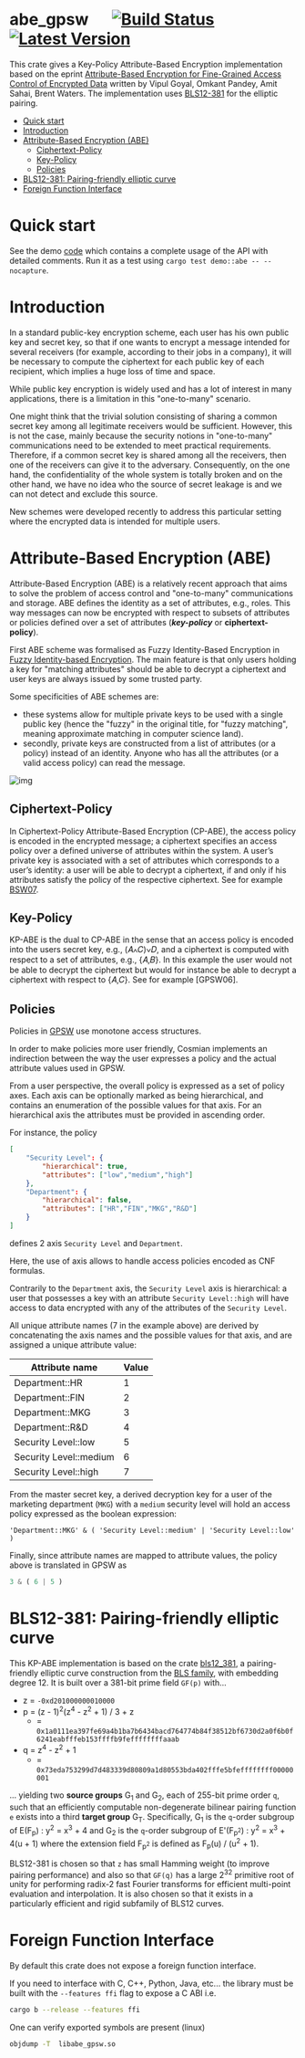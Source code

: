 # abe_gpsw &emsp; [![Build Status]][actions] [![Latest Version]][crates.io]

This crate gives a Key-Policy Attribute-Based Encryption implementation based on the eprint [Attribute-Based Encryption for
Fine-Grained Access Control of Encrypted Data](https://eprint.iacr.org/2006/309.pdf) written by Vipul Goyal, Omkant Pandey, Amit Sahai, Brent Waters. The implementation uses [BLS12-381](https://crates.io/crates/cosmian_bls12_381) for the elliptic pairing.

[Build Status]: https://img.shields.io/github/workflow/status/Cosmian/abe_gpsw/CI%20checks/main
[actions]: https://github.com/Cosmian/abe_gpsw/actions?query=branch%3Amain
[Latest Version]: https://img.shields.io/crates/v/abe_gpsw.svg
[crates.io]: https://crates.io/crates/abe_gpsw



- [Quick start](#quick-start)
- [Introduction](#introduction)
- [Attribute-Based Encryption (ABE)](#attribute-based-encryption-abe)
  - [Ciphertext-Policy](#ciphertext-policy)
  - [Key-Policy](#key-policy)
  - [Policies](#policies)
- [BLS12-381: Pairing-friendly elliptic curve](#bls12-381-pairing-friendly-elliptic-curve)
- [Foreign Function Interface](#foreign-function-interface)



# Quick start

See the demo [code](./src/demo.rs) which contains a complete usage of the API with detailed comments. Run it as a test using `cargo test demo::abe -- --nocapture`.

# Introduction

In a standard public-key encryption scheme, each user has his own public key and secret key, so that if one wants to encrypt a message intended for several receivers (for example, according to their jobs in a company), it will be necessary to compute the ciphertext for each public key of each recipient, which implies a huge loss of time and space.

While public key encryption is widely used and has a lot of interest in many applications, there is a limitation in this "one-to-many" scenario.

One might think that the trivial solution consisting of sharing a common secret key among all legitimate receivers would be sufficient. However, this is not the case, mainly because the security notions in "one-to-many" communications need to be extended to meet practical requirements. Therefore, if a common secret key is shared among all the receivers, then one of the receivers can give it to the adversary. Consequently, on the one hand, the confidentiality of the whole system is totally broken and on the other hand, we have no idea who the source of secret leakage is and we can not detect and exclude this source.

New schemes were developed recently to address this particular setting where the encrypted data is intended for multiple users.

# Attribute-Based Encryption (ABE)

Attribute-Based Encryption (ABE) is a relatively recent approach that aims to solve the problem of access control and  "one-to-many" communications and storage. ABE defines the identity as a set of attributes, e.g., roles. This way messages can now be encrypted with respect to subsets of attributes or policies defined over a set of attributes (***key-policy*** or **ciphertext-policy**).

First ABE scheme was formalised as Fuzzy Identity-Based Encryption in [Fuzzy Identity-based Encryption](https://eprint.iacr.org/2004/086.pdf). The main feature is that only users holding a key for "matching attributes" should be able to decrypt a ciphertext and user keys are always issued by some trusted party.

Some specificities of ABE schemes are:
- these systems allow for multiple private keys to be used with a single public key (hence the "fuzzy" in the original title, for "fuzzy matching", meaning approximate matching in computer science land).
- secondly, private keys are constructed from a list of attributes (or a policy) instead of an identity. Anyone who has all the attributes (or a valid access policy) can read the message.

![img](figs/CP-vs-KP.png)

## Ciphertext-Policy

In Ciphertext-Policy Attribute-Based Encryption (CP-ABE), the access policy is encoded in the encrypted message; a ciphertext specifies an access policy over a defined universe of attributes within the system. A user’s private key is associated with a set of attributes which corresponds to a user’s identity: a user will be able to decrypt a ciphertext, if and only if his attributes satisfy the policy of the respective ciphertext. See for example [BSW07](https://hal.archives-ouvertes.fr/hal-01788815/document).

## Key-Policy

KP-ABE is the dual to CP-ABE in the sense that an access policy is encoded into the users secret key, e.g., (𝐴∧𝐶)∨𝐷, and a ciphertext is computed with respect to a set of attributes, e.g., {𝐴,𝐵}. In this example the user would not be able to decrypt the ciphertext but would for instance be able to decrypt a ciphertext with respect to {𝐴,𝐶}. See for example [GPSW06].


## Policies

Policies in [GPSW](https://eprint.iacr.org/2006/309.pdf) use monotone access structures.

In order to make policies more user friendly, Cosmian implements an indirection between the way the user expresses a policy and the actual attribute values used in GPSW.

From a user perspective, the overall policy is expressed as a set of policy axes. Each axis can be optionally marked as being hierarchical, and contains an enumeration of the possible values for that axis. For an hierarchical axis the attributes must be provided in ascending order.

For instance, the policy

```json
[
    "Security Level": {
        "hierarchical": true,
        "attributes": ["low","medium","high"]
    },
    "Department": {
        "hierarchical": false,
        "attributes": ["HR","FIN","MKG","R&D"]
    }
]
```

defines 2 axis `Security Level` and `Department`.

Here, the use of axis allows to handle access policies encoded as CNF formulas.

Contrarily to the `Department` axis, the `Security Level` axis is hierarchical: a user that possesses a key with an attribute `Security Level::high` will have access to data encrypted with any of the attributes of the `Security Level`.

All unique attribute names (7 in the example above) are derived by concatenating the axis names and the possible values for that axis, and are assigned a unique attribute value:

| Attribute name         | Value |
| ---------------------- | ----- |
| Department::HR         | 1     |
| Department::FIN        | 2     |
| Department::MKG        | 3     |
| Department::R&D        | 4     |
| Security Level::low    | 5     |
| Security Level::medium | 6     |
| Security Level::high   | 7     |

From the master secret key, a derived decryption key for a user of the marketing department (`MKG`) with a `medium` security level will hold an access policy expressed as the boolean expression:

```
'Department::MKG' & ( 'Security Level::medium' | 'Security Level::low' )
```

Finally, since attribute names are mapped to attribute values, the policy above is translated in GPSW as

```javascript
3 & ( 6 | 5 )
```

# BLS12-381: Pairing-friendly elliptic curve

This KP-ABE implementation is based on the crate [bls12_381](https://crates.io/crates/cosmian_bls12_381), a pairing-friendly elliptic curve construction from the [BLS family](https://eprint.iacr.org/2002/088), with embedding degree 12. It is built over a 381-bit prime field `GF(p)` with...

* z = `-0xd201000000010000`
* p = (z - 1)<sup>2</sup>(z<sup>4</sup> - z<sup>2</sup> + 1) / 3 + z
	* = `0x1a0111ea397fe69a4b1ba7b6434bacd764774b84f38512bf6730d2a0f6b0f6241eabfffeb153ffffb9feffffffffaaab`
* q = z<sup>4</sup> - z<sup>2</sup> + 1
	* = `0x73eda753299d7d483339d80809a1d80553bda402fffe5bfeffffffff00000001`

... yielding two **source groups** G<sub>1</sub> and G<sub>2</sub>, each of 255-bit prime order `q`, such that an efficiently computable non-degenerate bilinear pairing function `e` exists into a third **target group** G<sub>T</sub>. Specifically, G<sub>1</sub> is the `q`-order subgroup of E(F<sub>p</sub>) : y<sup>2</sup> = x<sup>3</sup> + 4 and G<sub>2</sub> is the `q`-order subgroup of E'(F<sub>p<sup>2</sup></sub>) : y<sup>2</sup> = x<sup>3</sup> + 4(u + 1) where the extension field F<sub>p<sup>2</sup></sub> is defined as F<sub>p</sub>(u) / (u<sup>2</sup> + 1).

BLS12-381 is chosen so that `z` has small Hamming weight (to improve pairing performance) and also so that `GF(q)` has a large 2<sup>32</sup> primitive root of unity for performing radix-2 fast Fourier transforms for efficient multi-point evaluation and interpolation. It is also chosen so that it exists in a particularly efficient and rigid subfamily of BLS12 curves.

# Foreign Function Interface

By default this crate does not expose a foreign function interface.

If you need to interface with C, C++, Python, Java, etc... the library must be built with the `--features ffi` flag to expose a C ABI i.e.

```bash
cargo b --release --features ffi
```

One can verify exported symbols are present (linux)
```bash
objdump -T  libabe_gpsw.so
```